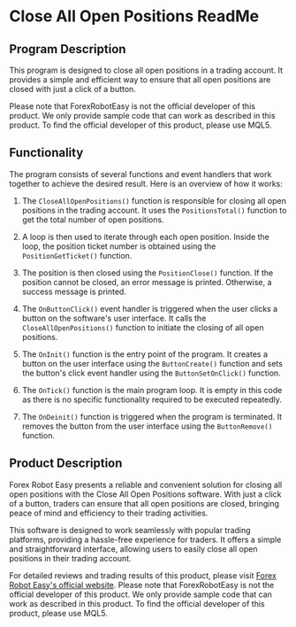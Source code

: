 # Close All Open Positions ReadMe

## Program Description
This program is designed to close all open positions in a trading account. It provides a simple and efficient way to ensure that all open positions are closed with just a click of a button. 

Please note that ForexRobotEasy is not the official developer of this product. We only provide sample code that can work as described in this product. To find the official developer of this product, please use MQL5.

## Functionality
The program consists of several functions and event handlers that work together to achieve the desired result. Here is an overview of how it works:

1. The `CloseAllOpenPositions()` function is responsible for closing all open positions in the trading account. It uses the `PositionsTotal()` function to get the total number of open positions.

2. A loop is then used to iterate through each open position. Inside the loop, the position ticket number is obtained using the `PositionGetTicket()` function.

3. The position is then closed using the `PositionClose()` function. If the position cannot be closed, an error message is printed. Otherwise, a success message is printed.

4. The `OnButtonClick()` event handler is triggered when the user clicks a button on the software's user interface. It calls the `CloseAllOpenPositions()` function to initiate the closing of all open positions.

5. The `OnInit()` function is the entry point of the program. It creates a button on the user interface using the `ButtonCreate()` function and sets the button's click event handler using the `ButtonSetOnClick()` function.

6. The `OnTick()` function is the main program loop. It is empty in this code as there is no specific functionality required to be executed repeatedly.

7. The `OnDeinit()` function is triggered when the program is terminated. It removes the button from the user interface using the `ButtonRemove()` function.

## Product Description
Forex Robot Easy presents a reliable and convenient solution for closing all open positions with the Close All Open Positions software. With just a click of a button, traders can ensure that all open positions are closed, bringing peace of mind and efficiency to their trading activities.

This software is designed to work seamlessly with popular trading platforms, providing a hassle-free experience for traders. It offers a simple and straightforward interface, allowing users to easily close all open positions in their trading account.

For detailed reviews and trading results of this product, please visit [Forex Robot Easy's official website](https://forexroboteasy.com/forex-robot-review/close-all-open-positions-forex-software-review-real-results/). Please note that ForexRobotEasy is not the official developer of this product. We only provide sample code that can work as described in this product. To find the official developer of this product, please use MQL5.
